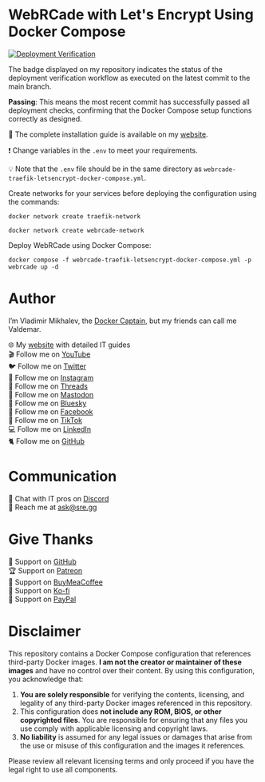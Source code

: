 # WebRCade with Let's Encrypt Using Docker Compose

[![Deployment Verification](https://github.com/heyvaldemar/webrcade-traefik-letsencrypt-docker-compose/actions/workflows/00-deployment-verification.yml/badge.svg)](https://github.com/heyvaldemar/webrcade-traefik-letsencrypt-docker-compose/actions)

The badge displayed on my repository indicates the status of the deployment verification workflow as executed on the latest commit to the main branch.

**Passing**: This means the most recent commit has successfully passed all deployment checks, confirming that the Docker Compose setup functions correctly as designed.

📙 The complete installation guide is available on my [website](https://www.heyvaldemar.com/install-webrcade-using-docker-compose/).

❗ Change variables in the `.env` to meet your requirements.

💡 Note that the `.env` file should be in the same directory as `webrcade-traefik-letsencrypt-docker-compose.yml`.

Create networks for your services before deploying the configuration using the commands:

`docker network create traefik-network`

`docker network create webrcade-network`

Deploy WebRCade using Docker Compose:

`docker compose -f webrcade-traefik-letsencrypt-docker-compose.yml -p webrcade up -d`

# Author

I’m Vladimir Mikhalev, the [Docker Captain](https://www.docker.com/captains/vladimir-mikhalev/), but my friends can call me Valdemar.

🌐 My [website](https://www.heyvaldemar.com/) with detailed IT guides\
🎬 Follow me on [YouTube](https://www.youtube.com/channel/UCf85kQ0u1sYTTTyKVpxrlyQ?sub_confirmation=1)\
🐦 Follow me on [Twitter](https://twitter.com/heyValdemar)\
🎨 Follow me on [Instagram](https://www.instagram.com/heyvaldemar/)\
🧵 Follow me on [Threads](https://www.threads.net/@heyvaldemar)\
🐘 Follow me on [Mastodon](https://mastodon.social/@heyvaldemar)\
🧊 Follow me on [Bluesky](https://bsky.app/profile/heyvaldemar.bsky.social)\
🎸 Follow me on [Facebook](https://www.facebook.com/heyValdemarFB/)\
🎥 Follow me on [TikTok](https://www.tiktok.com/@heyvaldemar)\
💻 Follow me on [LinkedIn](https://www.linkedin.com/in/heyvaldemar/)\
🐈 Follow me on [GitHub](https://github.com/heyvaldemar)

# Communication

👾 Chat with IT pros on [Discord](https://discord.gg/AJQGCCBcqf)\
📧 Reach me at ask@sre.gg

# Give Thanks

💎 Support on [GitHub](https://github.com/sponsors/heyValdemar)\
🏆 Support on [Patreon](https://www.patreon.com/heyValdemar)\
🥤 Support on [BuyMeaCoffee](https://www.buymeacoffee.com/heyValdemar)\
🍪 Support on [Ko-fi](https://ko-fi.com/heyValdemar)\
💖 Support on [PayPal](https://www.paypal.com/paypalme/heyValdemarCOM)

# Disclaimer

This repository contains a Docker Compose configuration that references third-party Docker images. **I am not the creator or maintainer of these images** and have no control over their content. By using this configuration, you acknowledge that:

1. **You are solely responsible** for verifying the contents, licensing, and legality of any third-party Docker images referenced in this repository.
2. This configuration does **not include any ROM, BIOS, or other copyrighted files**. You are responsible for ensuring that any files you use comply with applicable licensing and copyright laws.
3. **No liability** is assumed for any legal issues or damages that arise from the use or misuse of this configuration and the images it references.

Please review all relevant licensing terms and only proceed if you have the legal right to use all components.
